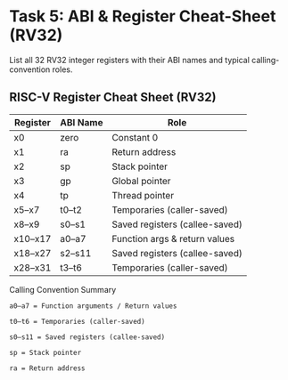 # Task 5: ABI & Register Cheat-Sheet (RV32)
List all 32 RV32 integer registers with their ABI names and typical calling-convention roles.
## RISC-V Register Cheat Sheet (RV32)

| Register | ABI Name | Role                              |
|----------|----------|-----------------------------------|
| x0       | zero     | Constant 0                        |
| x1       | ra       | Return address                    |
| x2       | sp       | Stack pointer                     |
| x3       | gp       | Global pointer                    |
| x4       | tp       | Thread pointer                    |
| x5–x7    | t0–t2    | Temporaries (caller-saved)        |
| x8–x9    | s0–s1    | Saved registers (callee-saved)    |
| x10–x17 | a0–a7     | Function args & return values     |
| x18–x27 | s2–s11    | Saved registers (callee-saved)    |
| x28–x31 | t3–t6     | Temporaries (caller-saved)        |

Calling Convention Summary

    a0–a7 = Function arguments / Return values

    t0–t6 = Temporaries (caller-saved)

    s0–s11 = Saved registers (callee-saved)

    sp = Stack pointer

    ra = Return address
